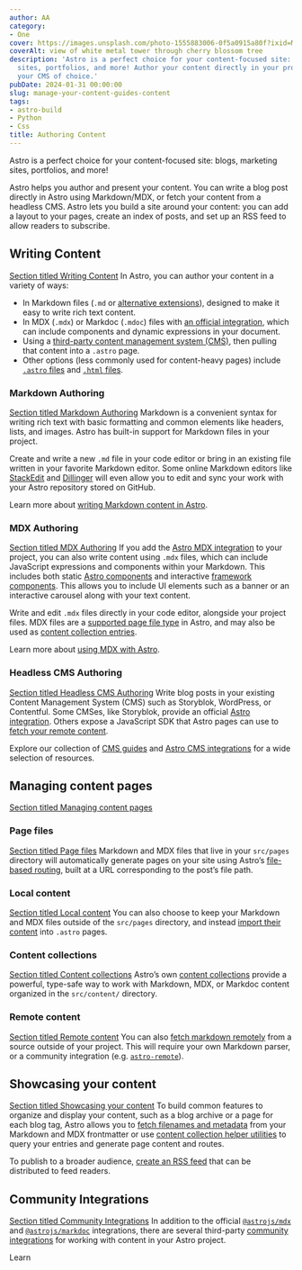 ```yaml
---
author: AA
category:
- One
cover: https://images.unsplash.com/photo-1555883006-0f5a0915a80f?ixid=M3w2NzEyNTB8MHwxfHNlYXJjaHwxMHx8YnVpbGRpbmclMjBjb21taWN8ZW58MHwwfDF8fDE3MzA1NTI3NTd8MA&ixlib=rb-4.0.3&w=1960&h=1102&auto=format&fit=crop&q=60
coverAlt: view of white metal tower through cherry blossom tree
description: 'Astro is a perfect choice for your content-focused site: blogs, marketing
  sites, portfolios, and more! Author your content directly in your project, or connect
  your CMS of choice.'
pubDate: 2024-01-31 00:00:00
slug: manage-your-content-guides-content
tags:
- astro-build
- Python
- Css
title: Authoring Content 
---
```


Astro is a perfect choice for your content\-focused site: blogs, marketing sites, portfolios, and more!


Astro helps you author and present your content. You can write a blog post directly in Astro using Markdown/MDX, or fetch your content from a headless CMS. Astro lets you build a site around your content: you can add a layout to your pages, create an index of posts, and set up an RSS feed to allow readers to subscribe.


Writing Content
---------------

[Section titled Writing Content](#writing-content)
In Astro, you can author your content in a variety of ways:


* In Markdown files (`.md` or [alternative extensions](/en/guides/markdown-content/)), designed to make it easy to write rich text content.
* In MDX (`.mdx`) or Markdoc (`.mdoc`) files with [an official integration](/en/guides/integrations-guide/), which can include components and dynamic expressions in your document.
* Using a [third\-party content management system (CMS)](#headless-cms-authoring), then pulling that content into a `.astro` page.
* Other options (less commonly used for content\-heavy pages) include [`.astro` files](/en/basics/astro-pages/#astro-pages) and [`.html` files](/en/basics/astro-pages/#html-pages).


### Markdown Authoring

[Section titled Markdown Authoring](#markdown-authoring)
Markdown is a convenient syntax for writing rich text with basic formatting and common elements like headers, lists, and images. Astro has built\-in support for Markdown files in your project.


Create and write a new `.md` file in your code editor or bring in an existing file written in your favorite Markdown editor. Some online Markdown editors like [StackEdit](https://stackedit.io/) and [Dillinger](https://dillinger.io) will even allow you to edit and sync your work with your Astro repository stored on GitHub.




Learn more about [writing Markdown content in Astro](/en/guides/markdown-content/).

### MDX Authoring

[Section titled MDX Authoring](#mdx-authoring)
If you add the [Astro MDX integration](/en/guides/integrations-guide/mdx/) to your project, you can also write content using `.mdx` files, which can include JavaScript expressions and components within your Markdown. This includes both static [Astro components](/en/basics/astro-components/) and interactive [framework components](/en/guides/framework-components/). This allows you to include UI elements such as a banner or an interactive carousel along with your text content.


Write and edit `.mdx` files directly in your code editor, alongside your project files. MDX files are a [supported page file type](/en/basics/astro-pages/#supported-page-files) in Astro, and may also be used as [content collection entries](#content-collections).




Learn more about [using MDX with Astro](/en/guides/integrations-guide/mdx/).

### Headless CMS Authoring

[Section titled Headless CMS Authoring](#headless-cms-authoring)
Write blog posts in your existing Content Management System (CMS) such as Storyblok, WordPress, or Contentful. Some CMSes, like Storyblok, provide an official [Astro integration](https://www.storyblok.com/mp/announcing-storyblok-astro). Others expose a JavaScript SDK that Astro pages can use to [fetch your remote content](/en/guides/data-fetching/#fetch-from-a-headless-cms).




Explore our collection of [CMS guides](/en/guides/cms/) and [Astro CMS integrations](https://astro.build/integrations/?search=cms) for a wide selection of resources.

Managing content pages
----------------------

[Section titled Managing content pages](#managing-content-pages)
### Page files

[Section titled Page files](#page-files)
Markdown and MDX files that live in your `src/pages` directory will automatically generate pages on your site using Astro’s [file\-based routing](/en/guides/routing/), built at a URL corresponding to the post’s file path.


### Local content

[Section titled Local content](#local-content)
You can also choose to keep your Markdown and MDX files outside of the `src/pages` directory, and instead [import their content](/en/guides/markdown-content/#importing-markdown) into `.astro` pages.


### Content collections

[Section titled Content collections](#content-collections)
Astro’s own [content collections](/en/guides/content-collections/) provide a powerful, type\-safe way to work with Markdown, MDX, or Markdoc content organized in the `src/content/` directory.


### Remote content

[Section titled Remote content](#remote-content)
You can also [fetch markdown remotely](/en/guides/markdown-content/#fetching-remote-markdown) from a source outside of your project. This will require your own Markdown parser, or a community integration (e.g. [`astro-remote`](https://github.com/natemoo-re/astro-remote)).


Showcasing your content
-----------------------

[Section titled Showcasing your content](#showcasing-your-content)
To build common features to organize and display your content, such as a blog archive or a page for each blog tag, Astro allows you to [fetch filenames and metadata](/en/reference/api-reference/#astroglob) from your Markdown and MDX frontmatter or use [content collection helper utilities](/en/guides/content-collections/#querying-collections) to query your entries and generate page content and routes.


To publish to a broader audience, [create an RSS feed](/en/guides/rss/) that can be distributed to feed readers.


Community Integrations
----------------------

[Section titled Community Integrations](#community-integrations)
In addition to the official [`@astrojs/mdx`](/en/guides/integrations-guide/mdx/) and [`@astrojs/markdoc`](/en/guides/integrations-guide/markdoc/) integrations, there are several third\-party [community integrations](https://astro.build/integrations/?search=content) for working with content in your Astro project.


Learn